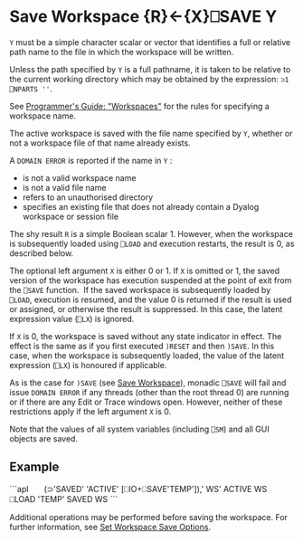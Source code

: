 <!-- Hidden search keywords -->
<div style="display: none;">
  ⎕SAVE SAVE
</div>

<h1 class="heading"><span class="name">Save Workspace</span> <span class="command">{R}←{X}⎕SAVE Y</span></h1>

`Y` must be a simple character scalar or vector that identifies a  full or relative path name to the file in which the workspace will be written.

Unless the path specified by `Y` is a full pathname, it is taken to be relative to the current working directory which may be obtained by the expression: `⊃1 ⎕NPARTS ''`.

See [Programmer's Guide: "Workspaces"](../../../programming-reference-guide/introduction/workspaces) for the rules for specifying a workspace name.

The active workspace is saved with the  file name specified by  `Y`, whether or not a workspace file of that name already exists.

A `DOMAIN ERROR` is reported if the name in `Y` :

- is not a valid workspace name
- is not a valid  file name
- refers to an unauthorised directory
- specifies an existing file that does not already contain a Dyalog workspace or session file

The shy result `R` is a simple Boolean scalar 1. However, when the  workspace is subsequently loaded using `⎕LOAD` and execution restarts, the result is 0, as described below.

The optional left argument `X` is either 0 or 1. If `X` is omitted or 1, the saved version of the workspace has execution suspended at the point of exit from the `⎕SAVE` function.  If the saved workspace is subsequently loaded by `⎕LOAD`, execution is resumed, and the value 0 is returned if the result is used or assigned, or otherwise the result is suppressed. In this case, the latent expression value (`⎕LX`) is ignored.

If `X` is 0, the workspace is saved without any state indicator in effect. The effect is the same as if you first executed `)RESET` and then `)SAVE`. In this case, when the workspace is subsequently loaded, the value of the latent expression (`⎕LX`) is honoured if applicable.

As is the case for `)SAVE` (see [Save Workspace](../system-commands/save.md)), monadic `⎕SAVE` will fail and issue `DOMAIN ERROR` if any threads (other than the root thread 0) are running or if there are any Edit or Trace windows open. However, neither of these restrictions apply if the left argument `X` is 0.

Note that the values of all system variables (including `⎕SM`) and all GUI objects are saved.

<h2 class="example">Example</h2>
```apl
      (⊃'SAVED' 'ACTIVE' [⎕IO+⎕SAVE'TEMP']),' WS'
ACTIVE WS
      ⎕LOAD 'TEMP'
SAVED WS
```


Additional operations may be performed before saving the workspace. For further information, see [Set Workspace Save Options](../the-i-beam-operator/set-workspace-save-options.md).


